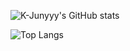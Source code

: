 ![K-Junyyy's GitHub stats](https://github-readme-stats.vercel.app/api?username=yeonhub&show_icons=true&theme=onedark)

![Top Langs](https://github-readme-stats.vercel.app/api/top-langs/?username=yeonhub&layout=compact&theme=onedark)
